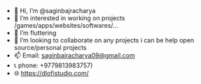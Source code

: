 - 👋 Hi, I’m @saginbajracharya
- 👀 I’m interested in working on projects /games/apps/websites/softwares/...
- 🌱 I’m fluttering
- 💞️ I’m looking to collaborate on any projects i can be help open source/personal projects
- 📫 Email: saginbajracharya09@gmail.com
- 📞 phone: +9779813983757)
- 🌐 https://dlofistudio.com/
<!---
saginbajracharya/saginbajracharya is a ✨ special ✨ repository because its `README.md` (this file) appears on your GitHub profile.
You can click the Preview link to take a look at your changes.
--->
